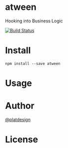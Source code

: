 # atween

Hooking into Business Logic

[![Build Status](https://travis-ci.org/platdesign/ctxq.svg?branch=master)](https://travis-ci.org/platdesign/atween)


# Install

`npm install --save atween`

# Usage


# Author

[@platdesign](https://twitter.com/platdesign)

# License
